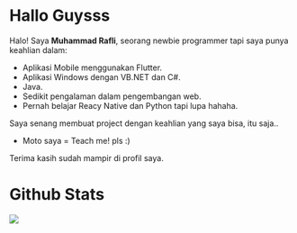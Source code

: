 # Hallo Guysss

Halo! Saya **Muhammad Rafli**, seorang newbie programmer tapi saya punya keahlian dalam:

- Aplikasi Mobile menggunakan Flutter.
- Aplikasi Windows dengan VB.NET dan C#.
- Java.
- Sedikit pengalaman dalam pengembangan web.
- Pernah belajar Reacy Native dan Python tapi lupa hahaha.

Saya senang membuat project dengan keahlian yang saya bisa, itu saja..
- Moto saya = Teach me! pls :)

Terima kasih sudah mampir di profil saya.

# Github Stats

![](https://github-readme-stats.vercel.app/api?username=Rplx197&show_icons=true&theme=tokyonight)

